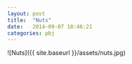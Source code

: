 ```yaml
---
layout: post
title:  "Nuts"
date:   2014-09-07 10:46:21
categories: pbj
---
```


![Nuts]({{ site.baseurl }}/assets/nuts.jpg)
